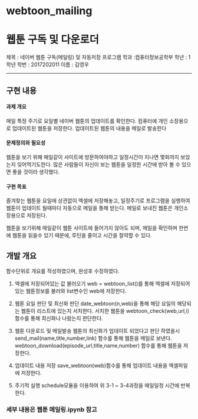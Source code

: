 # webtoon_mailing
# 웹툰 구독 및 다운로더
제목 : 네이버 웹툰 구독(메일링) 및 자동저장 프로그램
학과 :컴퓨터정보공학부
학년 : 1학년
학번 : 2017202011
이름 : 김영우

---------

## 구현 내용

#### 과제 개요

매일 특정 주기로 요일별 네이버 웹툰의 업데이트를 확인한다.
컴퓨터에 개인 소장용으로 업데이트된 웹툰을 저장한다.
업데이트된 웹툰의 내용을 메일로 발송한다

#### 문제정의와 필요성

웹툰을 보기 위해 매일같이 사이트에 방문하여야하고 일정시간이 지나면 몇화까지 보았는지 잊어먹기도한다. 많은 사람들이 자신이 보는 웹툰을 일정한 시간에 받아 볼 수 있으면 좋을 것이라 생각했다.

#### 구현 목표

 즐겨찾는 웹툰을 요일에 상관없이 엑셀에 저장해놓고, 일정주기로 프로그램을 실행하여 웹툰이 업데이트 될때마다 자동으로 메일을 통해 받는다. 메일로 보내진 웹툰은 개인소장용으로 저장된다. 

 웹툰을 보기위해 매일같이 웹툰 사이트에 들어가지 않아도 되며, 메일을 확인하며 한번에 웹툰을 읽을수 있기 때문에, 루틴을 줄이고 시간을 절약할 수 있다.





## 개발 개요

함수단위로 개요를 작성하였으며, 완성후 수정하였다.

1. 엑셀에 저장되어있는 값 불러오기
   web = webtoon_list()를 통해 엑셀에 저장되어있는 웹툰정보를 불러와 list변수인 web에 저장한다.

2. 웹툰 요일 판단 및 최신화 판단
   date_webtoon(n,web)을 통해 해당 요일의 해당되는 웹툰이 리스트에 있는지 서치한다.
   서치한 웹툰을 webtoon_check(web,url,i)함수를 통해 최신화나 나왔는지 판단한다.

3. 웹툰 다운로드 및 메일발송
   웹툰의 최신화가 업데이트 되었다고 판단 하였을시
   send_mail(name,title,number,link) 함수를 통해 웹툰을 메일로 보낸다.
   webtoon_download(episode_url,title,name,number) 함수를 통해 웹툰을 저장한다.

4. 업데이트 내용 저장
   save_webtoon(web)함수를 통해 업데이트 내용을 엑셀파일에 저장한다.

5. 주기적 실행
   schedule모듈을 이용하여 위 3-1 ~ 3-4과정을 매일일정 시간에 반복한다.



### 세부 내용은 **웹툰 메일링.ipynb** 참고


